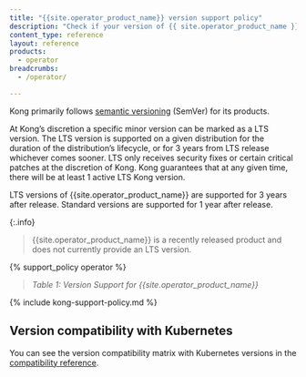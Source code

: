 ```yaml
---
title: "{{site.operator_product_name}} version support policy"
description: "Check if your version of {{ site.operator_product_name }} is supported"
content_type: reference
layout: reference
products:
  - operator
breadcrumbs:
  - /operator/

---
```



Kong primarily follows [semantic versioning](https://semver.org/) (SemVer) for its products.

At Kong’s discretion a specific minor version can be marked as a LTS version. The LTS version is supported on a given distribution for the duration of the distribution’s lifecycle, or for 3 years from LTS release whichever comes sooner. LTS only receives security fixes or certain critical patches at the discretion of Kong. Kong guarantees that at any given time, there will be at least 1 active LTS Kong version.

LTS versions of {{site.operator_product_name}} are supported for 3 years after release. Standard versions are supported for 1 year after release.

{:.info}
> {{site.operator_product_name}} is a recently released product and does not currently provide an LTS version.

{% support_policy operator %}

> *Table 1: Version Support for {{site.operator_product_name}}*

{% include kong-support-policy.md %}

## Version compatibility with Kubernetes

You can see the version compatibility matrix with Kubernetes versions in the [compatibility reference](/operator/reference/version-compatibility/).
